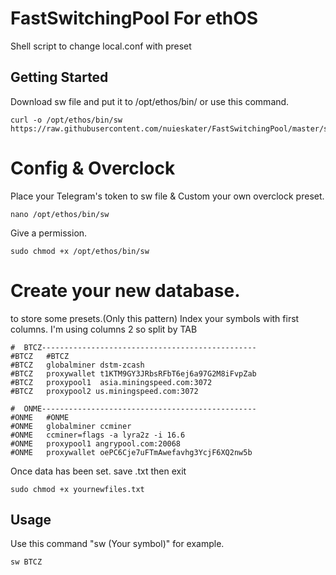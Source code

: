 # FastSwitchingPool For ethOS
Shell script to change local.conf with preset

## Getting Started 
Download sw file and put it to /opt/ethos/bin/ or use this command.

```
curl -o /opt/ethos/bin/sw https://raw.githubusercontent.com/nuieskater/FastSwitchingPool/master/sw
```
# Config & Overclock

Place your Telegram's token to sw file & Custom your own overclock preset.
```
nano /opt/ethos/bin/sw

```
Give a permission.
```
sudo chmod +x /opt/ethos/bin/sw
```


# Create your new database.
to store some presets.(Only this pattern)
Index your symbols with first columns. I'm using columns 2 so split by TAB

```
#  BTCZ------------------------------------------------
#BTCZ 	#BTCZ
#BTCZ   globalminer dstm-zcash
#BTCZ   proxywallet t1KTM9GY3JRbsRFbT6ej6a97G2M8iFvpZab
#BTCZ   proxypool1  asia.miningspeed.com:3072
#BTCZ   proxypool2 us.miningspeed.com:3072

#  ONME------------------------------------------------
#ONME   #ONME
#ONME   globalminer ccminer
#ONME   ccminer=flags -a lyra2z -i 16.6
#ONME   proxypool1 angrypool.com:20068
#ONME   proxywallet oePC6Cje7uFTmAwefavhg3YcjF6XQ2nw5b
```
Once data has been set. save .txt then exit
```
sudo chmod +x yournewfiles.txt
```

## Usage
Use this command "sw (Your symbol)" for example.

```
sw BTCZ
```

